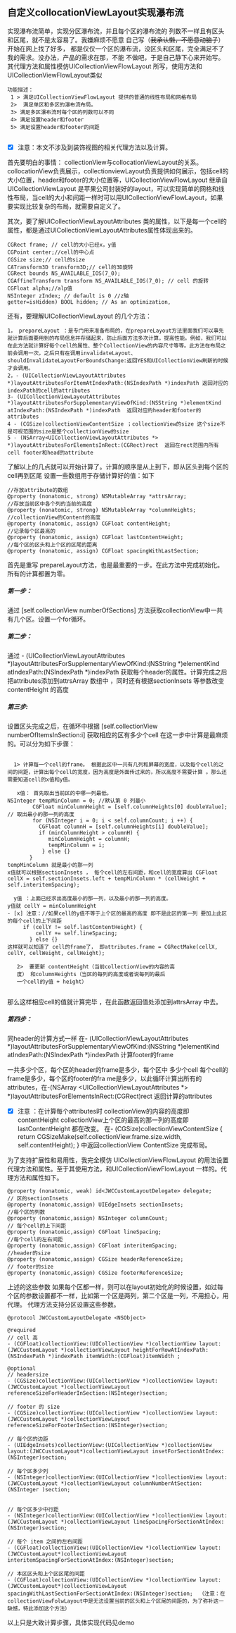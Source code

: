 
##   自定义collocationViewLayout实现瀑布流 
   

  实现瀑布流简单，实现分区瀑布流，并且每个区的瀑布流的
列数不一样且有区头和区尾，就不是太容易了。我嫌麻烦不愿意
自己写（~~我承认懒，不愿意动脑子~~）开始在网上找了好多，
都是仅仅一个区的瀑布流，没区头和区尾，完全满足不了我的需求。没办法，产品的需求在那，不能
不做吧，于是自己静下心来开始写。
    其代理方法和属性模仿UICollectionViewFlowLayout 
所写，使用方法和UICollectionViewFlowLayout类似

```
功能描述：
 1 > 满足UICollectionViewFlowLayout 提供的普通的线性布局和网格布局
 2>  满足单区和多区的瀑布流布局。
 3> 满足多区瀑布流时每个区的列数可以不同
 4> 满足设置header和footer
 5> 满足设置header和footer的间距 
 
```
- [x] 注意：本文不涉及到装饰视图的相关代理方法以及计算。

首先要明白的事情：
 collectionView与collocationViewLayout的关系。
  collocationView负责展示，collectionviewLayout负责提供如何展示，包括cell的大小位置，header和footer的大小位置等，UICollectionViewFlowLayout 继承自UICollectionViewLayout 是苹果公司封装好的layout，可以实现简单的网格和线性布局，当cell的大小和间距一样时可以用UICollectionViewFlowLayout，如果要实现比较复杂的布局，就需要自定义了。

 其次，要了解UICollectionViewLayoutAttributes 类的属性，以下是每一个cell的属性，都是通过UICollectionViewLayoutAttributes属性体现出来的。


```
CGRect frame; // cell的大小已经x，y值
CGPoint center;//cell的中心点
CGSize size;// cell的size
CATransform3D transform3D;// cell的3D旋转
CGRect bounds NS_AVAILABLE_IOS(7_0);
CGAffineTransform transform NS_AVAILABLE_IOS(7_0); // cell 的旋转
CGFloat alpha;//alp值
NSInteger zIndex; // default is 0 //z轴
getter=isHidden) BOOL hidden; // As an optimization,
```
 

还有，要理解UICollectionViewLayout 的几个方法：

```
1， prepareLayout ：是专门用来准备布局的，在prepareLayout方法里面我们可以事先就计算后面要用到的布局信息并存储起来，防止后面方法多次计算，提高性能。例如，我们可以在此方法就计算好每个cell的属性、整个CollectionView的内容尺寸等等。此方法在布局之前会调用一次，之后只有在调用invalidateLayout、shouldInvalidateLayoutForBoundsChange:返回YES和UICollectionView刷新的时候才会调用。
2，- (UICollectionViewLayoutAttributes *)layoutAttributesForItemAtIndexPath:(NSIndexPath *)indexPath 返回对应的indexPath的cell的attributes 
3- (UICollectionViewLayoutAttributes *)layoutAttributesForSupplementaryViewOfKind:(NSString *)elementKind atIndexPath:(NSIndexPath *)indexPath  返回对应的header和footer的attributes
4 - (CGSize)collectionViewContentSize ；collectionView的size 这个size不是可视范围的size是整个collectionView的size
5 - (NSArray<UICollectionViewLayoutAttributes *> *)layoutAttributesForElementsInRect:(CGRect)rect  返回在rect范围内所有cell footer和head的attribute
```


了解以上的几点就可以开始计算了。计算的顺序是从上到下，即从区头到每个区的cell再到区尾
设置一些数组用于存储计算好的值：如下

```
//存放attribute的数组
@property (nonatomic, strong) NSMutableArray *attrsArray;
//存放当前区中各个列的当前的高度
@property (nonatomic, strong) NSMutableArray *columnHeights;
//collectionView的Content的高度
@property (nonatomic, assign) CGFloat contentHeight;
//记录每个区最高的
@property (nonatomic, assign) CGFloat lastContentHeight;
//每个区的区头和上个区的区尾的距离
@property (nonatomic, assign) CGFloat spacingWithLastSection;

```

首先是重写 prepareLayout方法，也是最重要的一步。在此方法中完成初始化。所有的计算都置为零。

#####   **第一步**：
  通过 [self.collectionView numberOfSections] 方法获取collectionView中一共有几个区。设置一个for循环。
  
#####   **第二步**：
通过 - (UICollectionViewLayoutAttributes *)layoutAttributesForSupplementaryViewOfKind:(NSString *)elementKind atIndexPath:(NSIndexPath *)indexPath 获取每个header的属性。计算完成之后把attributes添加到attrsArray 数组中 ，同时还有根据sectionInsets 等参数改变contentHeight 的高度
  
#####   **第三步**: 
  设置区头完成之后，在循环中根据 [self.collectionView numberOfItemsInSection:i] 获取相应的区有多少个cell
在这一步中计算是最麻烦的。可以分为如下步骤：

```

  1> 计算每一个cell的frame。 根据此区中一共有几列和屏幕的宽度，以及每个cell的之间的间距，计算出每个cell的宽度，因为高度是外面传过来的，所以高度不需要计算 。那么还需要知道cell的x值和y值。
  
   x值： 首先取出当前区的中哪一列最低。
NSInteger tempMinColumn = 0; //默认第 0 列最小
    	CGFloat minColumnHeight = [self.columnHeights[0] doubleValue]; // 取出最小的那一列的高度
    	for (NSInteger i = 0; i < self.columnCount; i ++) {
      	  CGFloat columnH = [self.columnHeights[i] doubleValue];
      	  if (minColumnHeight > columnH) {
       	     minColumnHeight = columnH;	
       	     tempMinColumn = i;
     	   } else {}
 	   }	
tempMinColumn 就是最小的那一列
x值就可以根据sectionInsets ， 每个cell的左右间距，和cell的宽度算出 CGFloat cellX = self.sectionInsets.left + tempMinColumn * (cellWeight + self.interitemSpacing);

  y值 ：上面已经求出高度最小的那一列，以及最小的那一列的高度。
y值就 cellY = minColumnHeight
- [x] 注意：//如果cell的y值不等于上个区的最高的高度 即不是此区的第一列 要加上此区的每个cell的上下间距
   	 if (cellY != self.lastContentHeight) {
   	     cellY += self.lineSpacing;
 	   } else {}
这样就可以知道了 cell的frame了， 即attributes.frame = CGRectMake(cellX, cellY, cellWeight, cellHeight);

   2>  要更新 contentHeight（当前collectionView的内容的高
   度） 和columnHeights（当区的每列的高度或者说每列的最后
   一个cell的y值 + height）
 
```

那么这样相应cell的值就计算完毕 ，在此函数返回值处添加到attrsArray 中去。

#####  **第四步**：
 同header的计算方式一样 在- 
 (UICollectionViewLayoutAttributes 
 *)layoutAttributesForSupplementaryViewOfKind:(NSString 
 *)elementKind atIndexPath:(NSIndexPath *)indexPath 
 计算footer的frame


   一共多少个区，每个区的header的frame是多少，每个区中
    多少个cell 每个cell的frame是多少，每个区的footer的fra
    me是多少，以此循环计算出所有的attributes，在-(NSArray
    <UICollectionViewLayoutAttributes *> 
    *)layoutAttributesForElementsInRect:(CGRect)rect 返回计算的attributes 

- [x]    注意 ：在计算每个attributes时 collectionView的内容的高度即contentHeight collectionView上个区的最高的那一列的高度即lastContentHeight 都在改变。
在- (CGSize)collectionViewContentSize {
    return CGSizeMake(self.collectionView.frame.size.width, self.contentHeight);
} 中返回collectionView ContentSize 完成布局。

为了支持扩展性和易用性，我完全模仿 UICollectionViewFlowLayout 的用法设置代理方法和属性。至于其使用方法，和UICollectionViewFlowLayout 一样的。代理方法和属性如下。

```
@property (nonatomic, weak) id<JWCCustomLayoutDelegate> delegate;
// 区的sectionInsets
@property (nonatomic,assign) UIEdgeInsets sectionInsets;
//每个区的列数
@property (nonatomic,assign) NSInteger columnCount;	
// 每个cell的上下间距
@property (nonatomic,assign) CGFloat lineSpacing;
//每个cell的左右间距
@property (nonatomic,assign) CGFloat interitemSpacing;
//header的size
@property (nonatomic,assign) CGSize headerReferenceSize;
// footer的size
@property (nonatomic,assign) CGSize footerReferenceSize;
```

 上述的这些参数 如果每个区都一样，则可以在layout初始化的时候设置，如过每个区的参数设置都不一样，比如第一个区是两列，第二个区是一列，不用担心，用代理。
代理方法支持分区设置这些参数。


```
@protocol JWCCustomLayoutDelegate <NSObject>

@required 
// cell 高
- (CGFloat)collectionView:(UICollectionView *)collectionView layout:(JWCCustomLayout *)collectionViewLayout heightForRowAtIndexPath:(NSIndexPath *)indexPath itemWidth:(CGFloat)itemWidth ;

@optional
// headersize
- (CGSize)collectionView:(UICollectionView *)collectionView layout:(JWCCustomLayout *)collectionViewLayout referenceSizeForHeaderInSection:(NSInteger)section;

// footer 的 size
- (CGSize)collectionView:(UICollectionView *)collectionView layout:(JWCCustomLayout *)collectionViewLayout referenceSizeForFooterInSection:(NSInteger)section;

// 每个区的边距
- (UIEdgeInsets)collectionView:(UICollectionView *)collectionView layout:(JWCCustomLayout*)collectionViewLayout insetForSectionAtIndex:(NSInteger)section;

// 每个区多少列
- (NSInteger)collectionView:(UICollectionView *)collectionView layout:(JWCCustomLayout *)collectionViewLayout columnNumberAtSection:(NSInteger )section;


// 每个区多少中行距
- (NSInteger)collectionView:(UICollectionView *)collectionView layout:(JWCCustomLayout *)collectionViewLayout lineSpacingForSectionAtIndex:(NSInteger)section;

// 每个 item 之间的左右间距
- (CGFloat)collectionView:(UICollectionView *)collectionView layout:(JWCCustomLayout*)collectionViewLayout interitemSpacingForSectionAtIndex:(NSInteger)section;

// 本区区头和上个区区尾的间距
- (CGFloat)collectionView:(UICollectionView *)collectionView layout:(JWCCustomLayout*)collectionViewLayout spacingWithLastSectionForSectionAtIndex:(NSInteger)section;  （注意：在collectionViewFolwLayout中是无法设置当前的区头和上个区尾的间距的，为了弥补这一缺憾，特此添加这个方法）

```




以上只是大致计算步骤，具体实现代码见demo







